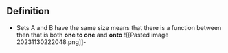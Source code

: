 ## Definition
- Sets A and B have the same size means that there is a function between then that is both **one to one** and **onto** 
![[Pasted image 20231130222048.png]]- 